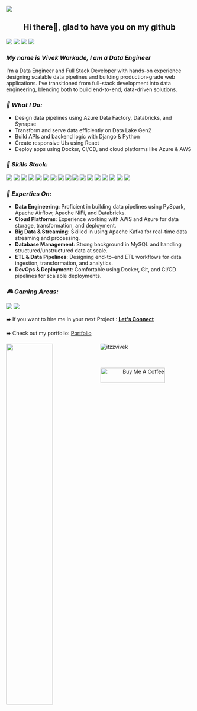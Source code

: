 ![](https://komarev.com/ghpvc/?username=itzzvivek&label=PROFILE+VIEWS)

### <h2 align="center">Hi there👋, glad to have you on my github</h2>
<a href="https://www.linkedin.com/in/vivek-warkade-623866216/"><img src="https://img.shields.io/badge/LinkedIn-0077B5?style=for-the-badge&logo=linkedin&logoColor=white"></a>
<a href="https://twitter.com/vivekwarkade1"><img src="https://img.shields.io/badge/Twitter-1DA1F2?style=for-the-badge&logo=twitter&logoColor=white"></a>
<a href="mailto:vivek.pydev@gmail.com"><img src="https://img.shields.io/badge/Gmail-D14836?style=for-the-badge&logo=gmail&logoColor=white"></a>
<a href="https://discord.gg/CeEFkRu6"><img src="https://img.shields.io/badge/Discord-5865F2?style=for-the-badge&logo=discord&logoColor=white"></a>


<h3><i> My name is Vivek Warkade, I am a Data Engineer</i></h3>
<p>I'm a Data Engineer and Full Stack Developer with hands-on experience designing scalable data pipelines and building production-grade web applications. I’ve transitioned from full-stack development into data engineering, blending both to build end-to-end, data-driven solutions.</p>

<h3><i>🔭 What I Do:</i></h3>

- Design data pipelines using Azure Data Factory, Databricks, and Synapse
- Transform and serve data efficiently on Data Lake Gen2
- Build APIs and backend logic with Django & Python
- Create responsive UIs using React
- Deploy apps using Docker, CI/CD, and cloud platforms like Azure & AWS 

<h3><i>🌱 Skills Stack:</i></h3>
<p align="left"> 
  <img src="https://img.shields.io/badge/Python-FFD43B?style=for-the-badge&logo=python&logoColor=blue">
  <img src="https://img.shields.io/badge/Pyspark-38B2AC?style=for-the-badge&logo=pyspark&logoColor=orange">
  <img src="https://img.shields.io/badge/PySpark-E34A86?style=for-the-badge&logo=apache-spark&logoColor=white" />
  <img src="https://img.shields.io/badge/Databricks-FF3621?style=for-the-badge&logo=databricks&logoColor=white" />
  <img src="https://img.shields.io/badge/MySQL-4479A1?style=for-the-badge&logo=mysql&logoColor=white" />
  <img src="https://img.shields.io/badge/Azure-0078D4?style=for-the-badge&logo=microsoft-azure&logoColor=white" />
  <img src="https://img.shields.io/badge/AWS-232F3E?style=for-the-badge&logo=amazon-aws&logoColor=white" />
  <img src="https://img.shields.io/badge/Airflow-017CEE?style=for-the-badge&logo=apache-airflow&logoColor=white" />
  <img src="https://img.shields.io/badge/Apache%20NiFi-333366?style=for-the-badge&logo=apache&logoColor=white" />
  <img src="https://img.shields.io/badge/Kafka-231F20?style=for-the-badge&logo=apache-kafka&logoColor=white" />
  <img src="https://img.shields.io/badge/Django-092E20?style=for-the-badge&logo=django&logoColor=green">
  <img src="https://img.shields.io/badge/django%20rest-ff1709?style=for-the-badge&logo=django&logoColor=white">
  <img src="https://img.shields.io/badge/fastapi-109989?style=for-the-badge&logo=FASTAPI&logoColor=white">
  <img src="https://img.shields.io/badge/JavaScript-323330?style=for-the-badge&logo=javascript&logoColor=F7DF1E">
  <img src="https://img.shields.io/badge/React-20232A?style=for-the-badge&logo=react&logoColor=61DAFB">
  <img src="https://img.shields.io/badge/Tailwind_CSS-38B2AC?style=for-the-badge&logo=tailwind-css&logoColor=white">
  <img src="https://img.shields.io/badge/MongoDB-4EA94B?style=for-the-badge&logo=mongodb&logoColor=white">
</p>

      
<h3><i>💼 Experties On:</i></h3>

- **Data Engineering**: Proficient in building data pipelines using PySpark, Apache Airflow, Apache NiFi, and Databricks.
- **Cloud Platforms**: Experience working with AWS and Azure for data storage, transformation, and deployment.
- **Big Data & Streaming**: Skilled in using Apache Kafka for real-time data streaming and processing.
- **Database Management**: Strong background in MySQL and handling structured/unstructured data at scale.
- **ETL & Data Pipelines**: Designing end-to-end ETL workflows for data ingestion, transformation, and analytics.
- **DevOps & Deployment**: Comfortable using Docker, Git, and CI/CD pipelines for scalable deployments.

     
<h3><i>🎮 Gaming Areas:</i></h3>
<p align="left">
  <img src="https://img.shields.io/badge/Valorant-fa4454?style=for-the-badge&logo=valorant&logoColor=white">
  <img src="https://img.shields.io/badge/activision-000000?style=for-the-badge&logo=activision&logoColor=white">
</p>

➡️ If you want to hire me in your next Project : <a href="mailto:vivek.pydev@gmail.com" styel="margin-left: 10px;"> <b>Let's Connect </b></a>      

➡️ Check out my portfolio: [Portfolio](https://vivekfolio.vercel.app)

      
<img align='left' src="https://github-readme-stats.vercel.app/api?username=itzzvivek&&show_icons=true&title_color=ffffff&icon_color=bb2acf&text_color=daf7dc&bg_color=191919" width="50%">
<p><img src="https://github-readme-stats.vercel.app/api/top-langs?username=itzzvivek&show_icons=true&locale=en&layout=compact&&show_icons=true&title_color=ffffff&icon_color=bb2acf&text_color=daf7dc&bg_color=191919" alt="itzzvivek"/></p>

  <br><br>
<a align="right" href="https://www.buymeacoffee.com/vivekwarkaK" target="_blank"><img src="https://cdn.buymeacoffee.com/buttons/default-yellow.png" alt="Buy Me A Coffee" height="41" width="174"></a>
